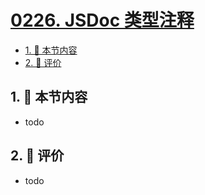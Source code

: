 # [0226. JSDoc 类型注释](https://github.com/tnotesjs/TNotes.typescript/tree/main/notes/0226.%20JSDoc%20%E7%B1%BB%E5%9E%8B%E6%B3%A8%E9%87%8A)

<!-- region:toc -->

- [1. 🎯 本节内容](#1--本节内容)
- [2. 🫧 评价](#2--评价)

<!-- endregion:toc -->

## 1. 🎯 本节内容

- todo

## 2. 🫧 评价

- todo
